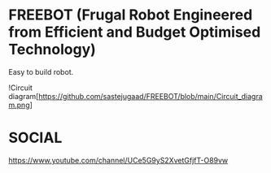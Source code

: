 # FREEBOT (Frugal Robot Engineered from Efficient and Budget Optimised Technology)
Easy to build robot.

!Circuit diagram[https://github.com/sastejugaad/FREEBOT/blob/main/Circuit_diagram.png]


# SOCIAL
https://www.youtube.com/channel/UCe5G9yS2XvetGfjfT-O89vw
